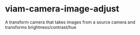 # viam-camera-image-adjust
A transform camera that takes images from a source camera and transforms brightness/contrast/hue
